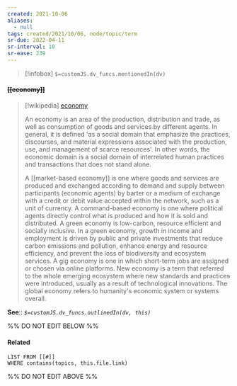 ```yaml
---
created: 2021-10-06
aliases:
  - null
tags: created/2021/10/06, node/topic/term
sr-due: 2022-04-11
sr-interval: 10
sr-ease: 239
---
```

> [!infobox]
`$=customJS.dv_funcs.mentionedIn(dv)`

#### <s class="topic-title">[[economy]]</s>

> [!wikipedia] [economy](https://en.wikipedia.org/wiki/Economy)
> 
> An economy is an area of the production, distribution and trade, as well as consumption of goods and services by different agents. In general, it is defined  'as a social domain that emphasize the practices, discourses, and material expressions associated with the production, use, and management of scarce resources'. In other words, the economic domain is a social domain of interrelated human practices and transactions that does not stand alone.
> 
> 
> A [[market-based economy]] is one where goods and services are produced and exchanged according to demand and supply between participants (economic agents) by barter or a medium of exchange with a credit or debit value accepted within the network, such as a unit of currency. A command-based economy is one where political agents directly control what is produced and how it is sold and distributed. A green economy is low-carbon, resource efficient and socially inclusive. In a green economy, growth in income and employment is driven by public and private investments that reduce carbon emissions and pollution, enhance energy and resource efficiency, and prevent the loss of biodiversity and ecosystem services. A gig economy is one in which short-term jobs are assigned or chosen via online platforms. New economy is a term that referred to the whole emerging ecosystem where new standards and practices were introduced, usually as a result of technological innovations. The global economy refers to humanity's economic system or systems overall.
>


**See**:: 
*`$=customJS.dv_funcs.outlinedIn(dv, this)`*

%% DO NOT EDIT BELOW %%
#### Related 
```dataview
LIST FROM [[#]]
WHERE contains(topics, this.file.link)
```
%% DO NOT EDIT ABOVE %%
